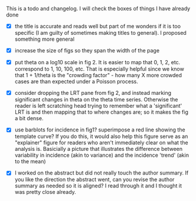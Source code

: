 This is a todo and changelog. I will check the boxes of things I have already done

 - [x] the title is accurate and reads well but part of me wonders if it is too specific (I am guilty of sometimes making titles to general). I proposed something more general

- [x] increase the size of figs so they span the width of the page

- [x] put theta on a log10 scale in fig 2. It is easier to map that 0, 1, 2, etc. correspond to 1, 10, 100, etc. That is especially helpful since we know that 1 + 1/theta is the "crowding factor" - how many X more crowded cases are than expected under a Poisson process.

- [x] consider dropping the LRT pane from fig 2, and instead marking significant changes in theta on the theta time series. Otherwise the reader is left scratching head trying to remember what a 'significant' LRT is and then mapping that to where changes are; so it makes the fig a bit dense.

- [x] use barblots for incidence in fig1? superimpose a red line showing the template curve? If you do this, it would also help this figure serve as an "explainer" figure for readers who aren't immediately clear on what the analysis is. Basicially a picture that illustrates the difference between variability in incidence (akin to variance) and the incidence 'trend' (akin to the mean)

- [x] I worked on the abstract but did not really touch the author summary. If you like the direction the abstract went, can you revise the author summary as needed so it is aligned? I read through it and I thought it was pretty close already.

